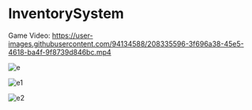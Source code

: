 # InventorySystem


Game Video: https://user-images.githubusercontent.com/94134588/208335596-3f696a38-45e5-4618-ba4f-9f8739d846bc.mp4


![e](https://user-images.githubusercontent.com/94134588/206932989-c3beef42-a385-4c8d-9c1e-f24623ccc5ed.png)

![e1](https://user-images.githubusercontent.com/94134588/206932999-deb6ae24-d248-4083-bb59-d33b865ffb33.png)

![e2](https://user-images.githubusercontent.com/94134588/206933207-2efd613a-f76e-4bb7-83dc-39ea95c3664b.png)

